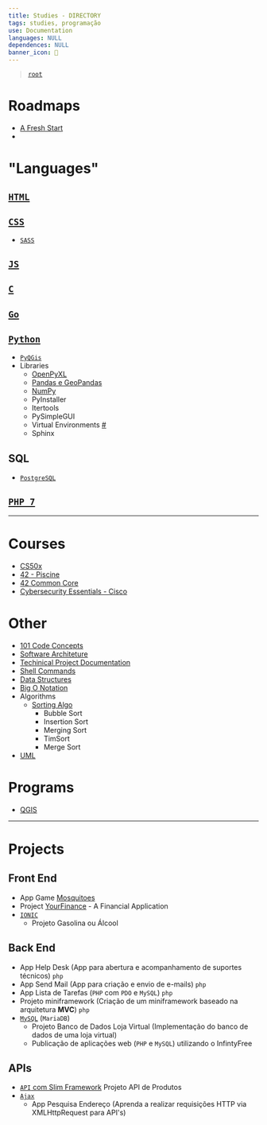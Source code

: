 ```yaml
---
title: Studies - DIRECTORY
tags: studies, programação
use: Documentation
languages: NULL
dependences: NULL
banner_icon: 📂
---
```


> [`root`](./README.md)

# Roadmaps

- [A Fresh Start](./Docs/fresh_start.md)
- 

# "Languages" 

## [`HTML`](./Languages/HTML/README.md)

## [`CSS`](./Languages/CSS/README.md)

- [`SASS`](./Languages/CSS/SASS.md)

## [`JS`](./Languages/JS/README.md)

## [`C`](./Languages/C/README.md)

## [`Go`](./Languages/Go/README.md)

## [`Python`](./Languages/PYTHON/README.md)

- [`PyQGis`](./Languages/PYTHON/PYQGIS/README.md)
- Libraries
    - [OpenPyXL](openpyxl.md)
    - [Pandas e GeoPandas](geo-pandas.md)
    - [NumPy](numpy.md)
    - PyInstaller
    - Itertools
    - PySimpleGUI
    - Virtual Environments [#](https://docs.python.org/3/tutorial/venv.html)
    - Sphinx

## SQL

- [`PostgreSQL`](./Languages/SQL/PSQL/README.md)

## [`PHP 7`](./Languages/PHP/README.md)

---

# Courses

- [CS50x](./Courses/CS50x/README.md)
- [42 - Piscine](./Courses/42/42_Walkthrugh/README.md)
- [42 Common Core](./Courses/42/Common_Core/README.md)
- [Cybersecurity Essentials - Cisco](./Courses/Cybersecurity_Essentials-Cisco/README.md)

# Other

- [101 Code Concepts](./Docs/101_code_concepts.md)
- [Software Architeture](./Docs/software_architecture.md)
- [Techinical Project Documentation](./Docs/project_documentation.md)
- [Shell Commands](./Docs/shell_commands.md)
- [Data Structures](./Docs/data_structure.md)
- [Big O Notation](./Docs/big_o_notation.md)
- Algorithms
  - [Sorting Algo](./Docs/sorting_algo.md)
    - Bubble Sort
    - Insertion Sort
    - Merging Sort
    - TimSort
    - Merge Sort
- [UML](./Docs/uml.md)

# Programs

- [QGIS](./Programs/QGIS/README.md) 

---

# Projects

## Front End

- App Game [Mosquitoes](https://github.com/see7e/Mosquitoes-WebGame)
- Project [YourFinance](https://github.com/see7e/YourFinance) - A Financial Application
- [`IONIC`](./Languages/IONIC/README.md)
    - Projeto Gasolina ou Álcool

## Back End

- App Help Desk (App para abertura e acompanhamento de suportes técnicos) `php`
- App Send Mail (App para criação e envio de e-mails) `php`
- App Lista de Tarefas (`PHP` com `PDO` e `MySQL`) `php`
- Projeto miniframework (Criação de um miniframework baseado na arquitetura **MVC**) `php`
- [`MySQL`](./Languages/SQL/MySQL/README.md) (`MariaDB`)
    - Projeto Banco de Dados Loja Virtual (Implementação do banco de dados de uma loja virtual)
    - Publicação de aplicações web (`PHP` e `MySQL`) utilizando o InfintyFree

## APIs

- [`API` com Slim Framework](./API/README.md) Projeto API de Produtos
- [`Ajax`](./Languages/Ajax/README.md)
    - App Pesquisa Endereço (Aprenda a realizar requisições HTTP via XMLHttpRequest para API's)